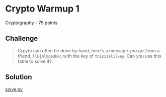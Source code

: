 # Crypto Warmup 1
Cryptography - 75 points

## Challenge 
> Crpyto can often be done by hand, here's a message you got from a friend, `llkjmlmpadkkc` with the key of `thisisalilkey`. Can you use this table to solve it?.

## Solution

[solve.py](solve.py)
